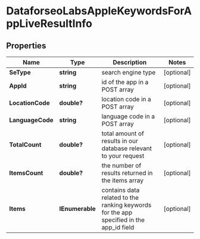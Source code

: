 # DataforseoLabsAppleKeywordsForAppLiveResultInfo


## Properties

| Name | Type | Description | Notes |
|------------ | ------------- | ------------- | -------------|
**SeType** | **string** | search engine type |[optional]|
**AppId** | **string** | id of the app in a POST array |[optional]|
**LocationCode** | **double?** | location code in a POST array |[optional]|
**LanguageCode** | **string** | language code in a POST array |[optional]|
**TotalCount** | **double?** | total amount of results in our database relevant to your request |[optional]|
**ItemsCount** | **double?** | the number of results returned in the items array |[optional]|
**Items** | **IEnumerable<DataforseoLabsAppleKeywordsForAppLiveItem>** | contains data related to the ranking keywords for the app specified in the app_id field |[optional]|